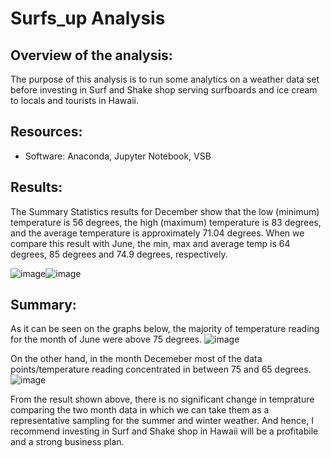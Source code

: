 # Surfs_up Analysis

## Overview of the analysis: 
The purpose of this analysis is to run some analytics on a weather data set before investing in Surf and Shake shop serving surfboards and ice cream to locals and tourists in Hawaii.

## Resources:
* Software: Anaconda, Jupyter Notebook, VSB

## Results:
The Summary Statistics results for December show that the low (minimum) temperature is 56 degrees, the high (maximum) temperature is 83 degrees, and the average temperature is approximately 71.04 degrees. When we compare this result with June, the min, max and average  temp is 64 degrees, 85 degrees and 74.9 degrees, respectively.

![image](https://user-images.githubusercontent.com/114262970/205809630-d19a67ff-c3d8-4d06-b528-fd732f77262d.png)![image](https://user-images.githubusercontent.com/114262970/205809677-a64ccf39-5975-43de-a5c3-5f1f61a67876.png)

## Summary:
As it can be seen on the graphs below, the majority of temperature reading for the month of June were above 75 degrees.
![image](https://user-images.githubusercontent.com/114262970/205812656-c1f83c26-c764-43be-a875-df749ae6f9f7.png)

On the other hand, in the month  Decemeber most of the data points/temperature reading  concentrated in between 75 and 65 degrees. 
![image](https://user-images.githubusercontent.com/114262970/205812603-f639ea35-038c-4d2d-88aa-95df8b316e34.png)

From the result shown above, there is no significant change in temprature comparing the two month data in which we can take them as a representative sampling for the summer and winter weather. And hence, I recommend investing in Surf and Shake shop in Hawaii will be a profitabile and a strong business plan.
